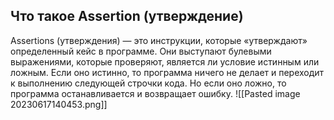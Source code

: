 ## Что такое Assertion (утверждение)
Assertions (утверждения) — это инструкции, которые «утверждают» определенный кейс в программе.
Они выступают булевыми выражениями, которые проверяют, является ли условие истинным или ложным. Если оно истинно, то программа ничего не делает и переходит к выполнению следующей строчки кода.
Но если оно ложно, то программа останавливается и возвращает ошибку.
![[Pasted image 20230617140453.png]]